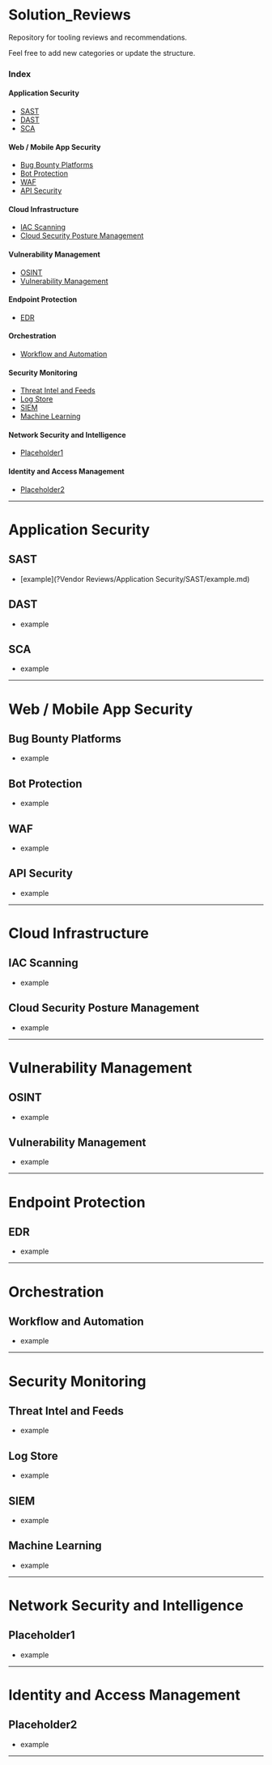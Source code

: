 Solution_Reviews
===============

Repository for tooling reviews and recommendations.

Feel free to add new categories or update the structure.

### Index
#### Application Security
* [SAST](#sast)
* [DAST](#dast)
* [SCA](#sca)


#### Web / Mobile App Security
* [Bug Bounty Platforms](#bug-bounty-platforms)
* [Bot Protection](#bot-protection)
* [WAF](#waf)
* [API Security](#api-security)


#### Cloud Infrastructure
* [IAC Scanning](#iac-scanning)
* [Cloud Security Posture Management](#cloud-security-posture-management)


#### Vulnerability Management
* [OSINT](#osint)
* [Vulnerability Management](#vuln-management)


#### Endpoint Protection
* [EDR](#edr)


#### Orchestration
* [Workflow and Automation](#workflow-automation)


#### Security Monitoring
* [Threat Intel and Feeds](#threat-intel-and-feeds)
* [Log Store](#log-store)
* [SIEM](#SIEM)
* [Machine Learning](#machine-learning)


#### Network Security and Intelligence
* [Placeholder1](#placeholder-1)


#### Identity and Access Management
* [Placeholder2](#placeholder-2)



------------------------
# Application Security

SAST
-------------
* [example](?Vendor Reviews/Application Security/SAST/example.md)


DAST
-------------
* example


SCA
-------------
* example


------------------------
# Web / Mobile App Security

Bug Bounty Platforms
--------------------------------
* example


Bot Protection
--------------------------------
* example


WAF
--------------------------------
* example


API Security
-------------
* example



------------------------
# Cloud Infrastructure

IAC Scanning
-------------
* example


Cloud Security Posture Management
-------------
* example


------------------------
# Vulnerability Management

OSINT
---------------------------
* example


Vulnerability Management
-------------
* example


------------------------
# Endpoint Protection

EDR
--------------------------------
* example

------------------------
# Orchestration

Workflow and Automation
-----------------------
* example


------------------------
# Security Monitoring

Threat Intel and Feeds
-----------------------
* example


Log Store
----------------------
* example


SIEM
------------------------------------------
* example


Machine Learning
-----------------------
* example



------------------------
# Network Security and Intelligence

Placeholder1
------------------------------------------
* example


------------------------
# Identity and Access Management

Placeholder2
------------------------------------------
* example


------------------------